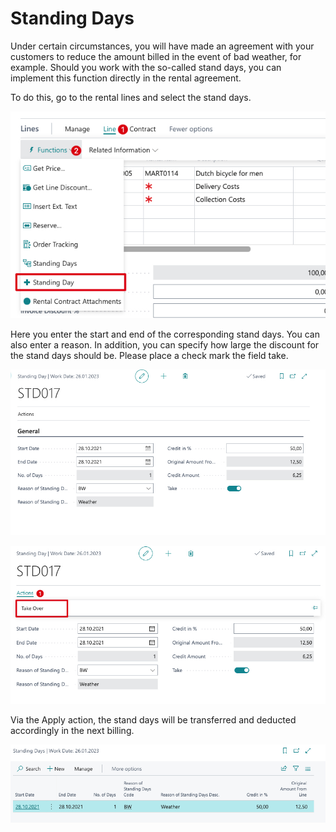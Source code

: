 # Standing Days

Under certain circumstances, you will have made an agreement with your customers to reduce the amount billed in the event of bad weather, for example. Should you work with the so-called stand days, you can implement this function directly in the rental agreement.

To do this, go to the rental lines and select the stand days.

![Standing Days](/images/standing_en1.jpg)

Here you enter the start and end of the corresponding stand days. You can also enter a reason. In addition, you can specify how large the discount for the stand days should be. Please place a check mark the field take.

![Standing Days](/images/standing_en4.jpg)

![Standing Days](/images/standing_en5.jpg)

Via the Apply action, the stand days will be transferred and deducted accordingly in the next billing.

![Standing Days](/images/standings_en6.jpg)



